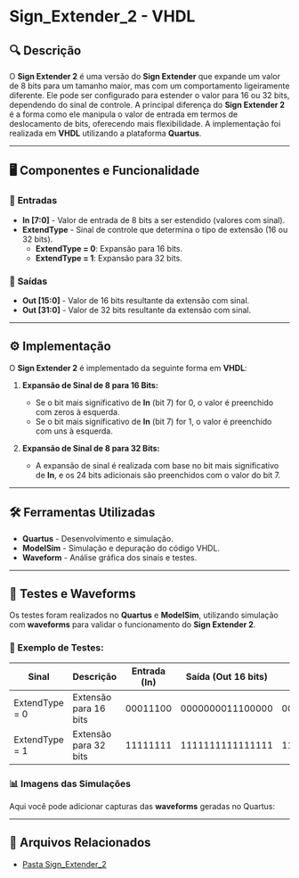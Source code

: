 # Sign_Extender_2 - VHDL

## 🔍 Descrição
O **Sign Extender 2** é uma versão do **Sign Extender** que expande um valor de 8 bits para um tamanho maior, mas com um comportamento ligeiramente diferente. Ele pode ser configurado para estender o valor para 16 ou 32 bits, dependendo do sinal de controle. A principal diferença do **Sign Extender 2** é a forma como ele manipula o valor de entrada em termos de deslocamento de bits, oferecendo mais flexibilidade. A implementação foi realizada em **VHDL** utilizando a plataforma **Quartus**.

---

## 🖥️ Componentes e Funcionalidade

### 🔹 **Entradas**
- **In [7:0]** - Valor de entrada de 8 bits a ser estendido (valores com sinal).
- **ExtendType** - Sinal de controle que determina o tipo de extensão (16 ou 32 bits).
  - **ExtendType = 0**: Expansão para 16 bits.
  - **ExtendType = 1**: Expansão para 32 bits.

### 🔹 **Saídas**
- **Out [15:0]** - Valor de 16 bits resultante da extensão com sinal.
- **Out [31:0]** - Valor de 32 bits resultante da extensão com sinal.

---

## ⚙️ Implementação
O **Sign Extender 2** é implementado da seguinte forma em **VHDL**:

1. **Expansão de Sinal de 8 para 16 Bits:**
   - Se o bit mais significativo de **In** (bit 7) for 0, o valor é preenchido com zeros à esquerda.
   - Se o bit mais significativo de **In** (bit 7) for 1, o valor é preenchido com uns à esquerda.

2. **Expansão de Sinal de 8 para 32 Bits:**
   - A expansão de sinal é realizada com base no bit mais significativo de **In**, e os 24 bits adicionais são preenchidos com o valor do bit 7.

---

## 🛠️ Ferramentas Utilizadas
- **Quartus** - Desenvolvimento e simulação.
- **ModelSim** - Simulação e depuração do código VHDL.
- **Waveform** - Análise gráfica dos sinais e testes.

---

## 🔬 Testes e Waveforms

Os testes foram realizados no **Quartus** e **ModelSim**, utilizando simulação com **waveforms** para validar o funcionamento do **Sign Extender 2**.

### 📌 Exemplo de Testes:
| Sinal          | Descrição                | Entrada (In) | Saída (Out 16 bits) | Saída (Out 32 bits) |
|----------------|--------------------------|--------------|---------------------|---------------------|
| ExtendType = 0 | Extensão para 16 bits     | 00011100     | 0000000011100000    | 000000000000000000000000111100 |
| ExtendType = 1 | Extensão para 32 bits     | 11111111     | 1111111111111111    | 11111111111111111111111111111111 |

### 📊 **Imagens das Simulações**
Aqui você pode adicionar capturas das **waveforms** geradas no Quartus:

 

---

## 📂 Arquivos Relacionados

- [Pasta Sign_Extender_2](../src/Sign_Extender_2)
